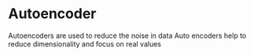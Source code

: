 # Autoencoder

Autoencoders are used to reduce the noise in data Auto encoders help to reduce dimensionality and focus on real values
